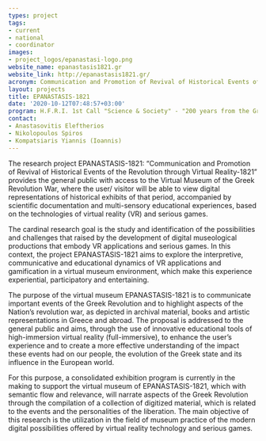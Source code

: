 ```yaml
---
types: project
tags:
- current
- national
- coordinator
images:
- project_logos/epanastasi-logo.png
website_name: epanastasis1821.gr
website_link: http://epanastasis1821.gr/
acronym: Communication and Promotion of Revival of Historical Events of the Revolution through Virtual Reality-1821
layout: projects
title: EPANASTASIS-1821
date: '2020-10-12T07:48:57+03:00'
program: H.F.R.I. 1st Call "Science & Society" - "200 years from the Greek Revolution"
contact:
- Anastasovitis Eleftherios
- Nikolopoulos Spiros
- Kompatsiaris Yiannis (Ioannis)
---
```

<p>
The research project EPANASTASIS-1821: “Communication and Promotion of Revival of Historical Events of the Revolution through Virtual Reality-1821” provides the general public with access to the Virtual Museum of the Greek Revolution War, where the user/ visitor will be able to view digital representations of historical exhibits of that period, accompanied by scientific documentation and multi-sensory educational experiences, based on the technologies of virtual reality (VR) and serious games.
</p>
<p>
The cardinal research goal is the study and identification of the possibilities and challenges that raised by the development of digital museological productions that embody VR applications and serious games. In this context, the project EPANASTASIS-1821 aims to explore the interpretive, communicative and educational dynamics of VR applications and gamification in a virtual museum environment, which make this experience experiential, participatory and entertaining.
</p>
<p>
The purpose of the virtual museum EPANASTASIS-1821 is to communicate important events of the Greek Revolution and to highlight aspects of the Nation’s revolution war, as depicted in archival material, books and artistic representations in Greece and abroad. The proposal is addressed to the general public and aims, through the use of innovative educational tools of high-immersion virtual reality (full-immersive), to enhance the user’s experience and to create a more effective understanding of the impact these events had on our people, the evolution of the Greek state and its influence in the European world.
</p>
<p>
For this purpose, a consolidated exhibition program is currently in the making to support the virtual museum of EPANASTASIS-1821, which with semantic flow and relevance, will narrate aspects of the Greek Revolution through the compilation of a collection of digitized material, which is related to the events and the personalities of the liberation. The main objective of this research is the utilization in the field of museum practice of the modern digital possibilities offered by virtual reality technology and serious games.
</p>
